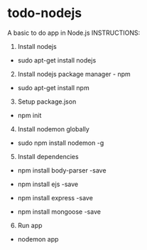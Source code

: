 # todo-nodejs
A basic to do app in Node.js
INSTRUCTIONS:

1) Install nodejs

  - sudo apt-get install nodejs
  
2) Install nodejs package manager - npm

  - sudo apt-get install npm
  
3) Setup package.json

  - npm init
  
4) Install nodemon globally

  - sudo npm install nodemon -g
  
5) Install dependencies

  - npm install body-parser -save
  
  - npm install ejs -save
  
  - npm install express -save
  
  - npm install mongoose -save
  
6) Run app

  - nodemon app
  
